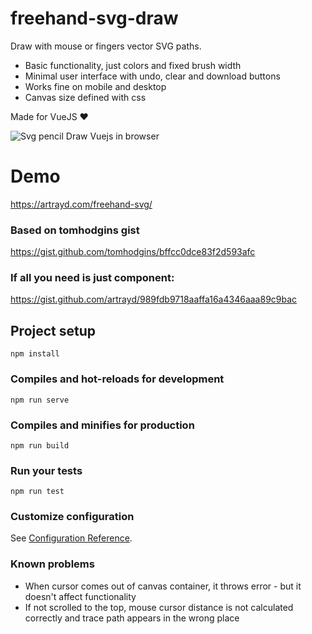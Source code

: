 # freehand-svg-draw
Draw with mouse or fingers vector SVG paths. 

- Basic functionality, just colors and fixed brush width
- Minimal user interface with undo, clear and download buttons
- Works fine on mobile and desktop
- Canvas size defined with css

Made for VueJS ❤️

![Svg pencil Draw Vuejs in browser](https://artrayd.com/freehand-svg/freehand-svg-ui.png)

# Demo
https://artrayd.com/freehand-svg/

### Based on tomhodgins gist
https://gist.github.com/tomhodgins/bffcc0dce83f2d593afc

### If all you need is just component:
https://gist.github.com/artrayd/989fdb9718aaffa16a4346aaa89c9bac


## Project setup
```
npm install
```

### Compiles and hot-reloads for development
```
npm run serve
```

### Compiles and minifies for production
```
npm run build
```

### Run your tests
```
npm run test
```

### Customize configuration
See [Configuration Reference](https://cli.vuejs.org/config/).

### Known problems
- When cursor comes out of canvas container, it throws error - but it doesn't affect functionality
- If not scrolled to the top, mouse cursor distance is not calculated correctly and trace path appears in the wrong place
